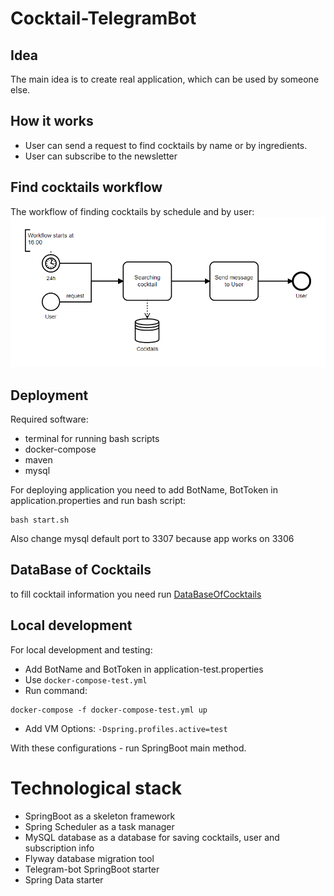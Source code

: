 # Cocktail-TelegramBot


## Idea
The main idea is to create real application, which can be used by someone else. 

## How it works 
- User can send a request to find cocktails by name or by ingredients.
- User can subscribe to the newsletter

## Find cocktails workflow
The workflow of finding cocktails by schedule and by user:
![workflow](bpmn.png)

## Deployment
Required software:
- terminal for running bash scripts
- docker-compose 
- maven
- mysql

For deploying application you need to add BotName, BotToken in application.properties and run bash script:
```shell
bash start.sh
```
Also change mysql default port to 3307 because app works on 3306
## DataBase of Cocktails
to fill cocktail information you need run [DataBaseOfCocktails](https://github.com/Stepan-eagle/DataBaseOfCocktails)

## Local development

For local development and testing:
- Add BotName and BotToken in application-test.properties
- Use `docker-compose-test.yml`
- Run command:
```shell
docker-compose -f docker-compose-test.yml up
```

- Add VM Options: `-Dspring.profiles.active=test `

With these configurations - run SpringBoot main method.

# Technological stack
- SpringBoot as a skeleton framework
- Spring Scheduler as a task manager
- MySQL database as a database for saving cocktails, user and subscription info
- Flyway database migration tool
- Telegram-bot SpringBoot starter
- Spring Data starter
